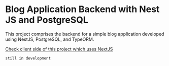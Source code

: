 # Blog Application Backend with Nest JS and PostgreSQL
This project comprises the backend for a simple blog application developed using NestJS, PostgreSQL, and TypeORM.

[Check client side of this project which uses NextJS](https://github.com/tahsinkoc/nextjs-blog)

`still in development`
   
